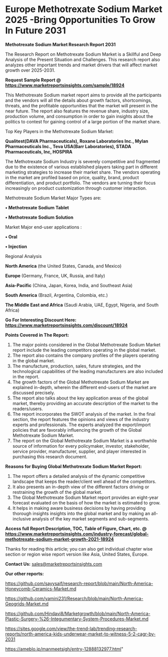 # Europe Methotrexate Sodium Market 2025 -Bring Opportunities To Grow In Future 2031

<strong>Methotrexate Sodium Market Research Report 2031</strong>

The Research Report on Methotrexate Sodium Market is a Skillful and Deep Analysis of the Present Situation and Challenges. This research report also analyzes other important trends and market drivers that will affect market growth over 2025-2031.

<strong>Request Sample Report @ <a href=https://www.marketreportsinsights.com/sample/18924>https://www.marketreportsinsights.com/sample/18924</a></strong>

This Methotrexate Sodium market report aims to provide all the participants and the vendors will all the details about growth factors, shortcomings, threats, and the profitable opportunities that the market will present in the near future. The report also features the revenue share, industry size, production volume, and consumption in order to gain insights about the politics to contest for gaining control of a large portion of the market share.

Top Key Players in the Methotrexate Sodium Market:

<strong>Qualitest(DAVA Pharmaceuticals), Roxane Laboratories Inc., Mylan Pharmaceuticals Inc., Teva USA(Barr Laboratories), STADA Pharmaceuticals, Inc, HOSPIRA</strong>

The Methotrexate Sodium Industry is severely competitive and fragmented due to the existence of various established players taking part in different marketing strategies to increase their market share. The vendors operating in the market are profiled based on price, quality, brand, product differentiation, and product portfolio. The vendors are turning their focus increasingly on product customization through customer interaction.

Methotrexate Sodium Market Major Types are:

<strong>• Methotrexate Sodium Tablet

• Methotrexate Sodium Solution</strong>

Market Major end-user applications :

<strong>• Oral

• Injection</strong>

Regional Analysis

</u><strong><b>North America</b></strong> (the United States, Canada, and Mexico)

<strong><b>Europe </b></strong>(Germany, France, UK, Russia, and Italy)

<strong><b>Asia-Pacific</b></strong> (China, Japan, Korea, India, and Southeast Asia)

<strong><b>South America</b></strong> (Brazil, Argentina, Colombia, etc.)

<strong><b>The Middle East and Africa</b></strong> (Saudi Arabia, UAE, Egypt, Nigeria, and South Africa)

<strong>Go For Interesting Discount Here: <a href=https://www.marketreportsinsights.com/discount/18924>https://www.marketreportsinsights.com/discount/18924</a></strong>

<strong>Points Covered in The Report:</strong>
<ol>
  <li>The major points considered in the Global Methotrexate Sodium Market report include the leading competitors operating in the global market.</li>
  <li>The report also contains the company profiles of the players operating in the global market.</li>
  <li>The manufacture, production, sales, future strategies, and the technological capabilities of the leading manufacturers are also included in the report.</li>
  <li>The growth factors of the Global Methotrexate Sodium Market are explained in-depth, wherein the different end-users of the market are discussed precisely.</li>
  <li>The report also talks about the key application areas of the global market, thereby providing an accurate description of the market to the readers/users.</li>
  <li>The report incorporates the SWOT analysis of the market. In the final section, the report features the opinions and views of the industry experts and professionals. The experts analyzed the export/import policies that are favorably influencing the growth of the Global Methotrexate Sodium Market.</li>
  <li>The report on the Global Methotrexate Sodium Market is a worthwhile source of information for every policymaker, investor, stakeholder, service provider, manufacturer, supplier, and player interested in purchasing this research document.</li>
</ol>
<strong>Reasons for Buying Global Methotrexate Sodium Market Report:</strong>

<ol>
  <li>The report offers a detailed analysis of the dynamic competitive landscape that keeps the reader/client well ahead of the competitors.</li>
  <li>It also presents an in-depth view of the different factors driving or restraining the growth of the global market.</li>
  <li>The Global Methotrexate Sodium Market report provides an eight-year forecast evaluated on the basis of how the market is estimated to grow.</li>
  <li>It helps in making aware business decisions by having providing thorough insights insights into the global market and by making an all-inclusive analysis of the key market segments and sub-segments.</li>
</ol>
<strong>Access full Report Description, TOC, Table of Figure, Chart, etc. @ <a href=https://www.marketreportsinsights.com/industry-forecast/global-methotrexate-sodium-market-growth-2021-18924>https://www.marketreportsinsights.com/industry-forecast/global-methotrexate-sodium-market-growth-2021-18924</a></strong>


Thanks for reading this article; you can also get individual chapter wise section or region wise report version like Asia, United States, Europe.

<strong>Contact Us:</strong>
sales@marketreportsinsights.com

<strong>Our other reports:</strong>

<a href=https://github.com/sayysaif/research-report/blob/main/North-America-Honeycomb-Ceramics-Market.md>https://github.com/sayysaif/research-report/blob/main/North-America-Honeycomb-Ceramics-Market.md</a>

<a href=https://github.com/yamini231/Research/blob/main/North-America-Geogrids-Market.md>https://github.com/yamini231/Research/blob/main/North-America-Geogrids-Market.md</a>

<a href=https://github.com/Hindavi8/Marketgrowth/blob/main/North-America-Plastic-Surgery-%26-Integumentary-System-Procedures-Market.md>https://github.com/Hindavi8/Marketgrowth/blob/main/North-America-Plastic-Surgery-%26-Integumentary-System-Procedures-Market.md</a>

<a href=https://sites.google.com/view/the-trend-lab/trending-research-reports/north-america-kids-underwear-market-to-witness-5-2-cagr-by-2031>https://sites.google.com/view/the-trend-lab/trending-research-reports/north-america-kids-underwear-market-to-witness-5-2-cagr-by-2031</a>

<a href=https://ameblo.jp/manmeetsigh/entry-12888132977.html>https://ameblo.jp/manmeetsigh/entry-12888132977.html</a>"
